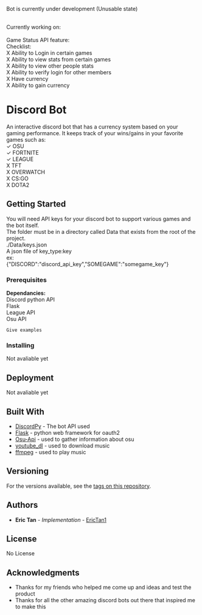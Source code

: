Bot is currently under development (Unusable state)<br />

<br />
Currently working on:<br />
<br />
Game Status API feature:<br />
Checklist:<br />
X Ability to Login in certain games<br />
X Ability to view stats from certain games<br />
X Ability to view other people stats <br />
X Ability to verify login for other members <br />
X Have currency <br />
X Ability to gain currency <br />





# Discord Bot

An interactive discord bot that has a currency system based on your gaming performance. It keeps track of your wins/gains in your favorite games such as: <br />
✓ OSU<br />
✓ FORTNITE<br />
✓ LEAGUE<br />
X TFT<br />
X OVERWATCH<br />
X CS:GO<br />
X DOTA2<br />


## Getting Started

You will need API keys for your discord bot to support various games and the bot itself. <br />
The folder must be in a directory called Data that exists from the root of the project. <br />
./Data/keys.json<br />
A json file of key_type:key<br />
ex:<br />
{"DISCORD":"discord_api_key","SOMEGAME":"somegame_key"}<br />



### Prerequisites

<b>Dependancies: </b><br />
Discord python API<br />
Flask<br />
League API<br />
Osu API <br />
```
Give examples
```

### Installing

Not avaliable yet


## Deployment

Not avaliable yet

## Built With

* [DiscordPy](https://discordpy.readthedocs.io/en/latest/api.html) - The bot API used
* [Flask](https://github.com/pallets/flask) - python web framework for oauth2
* [Osu-Api](https://github.com/ppy/osu-api/wiki) - used to gather information about osu
* [youtube_dl](https://github.com/ytdl-org/youtube-dl) - used to download music
* [ffmpeg](https://www.ffmpeg.org/) - used to play music

## Versioning

For the versions available, see the [tags on this repository](https://github.com/EricTan1/Discord/tags). 

## Authors

* **Eric Tan** - *Implementation* - [EricTan1](https://github.com/EricTan1)


## License

No License

## Acknowledgments

* Thanks for my friends who helped me come up and ideas and test the product
* Thanks for all the other amazing discord bots out there that inspired me to make this

